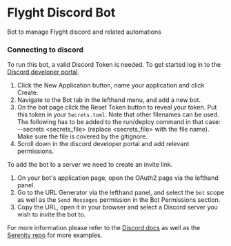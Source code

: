# Flyght Discord Bot

Bot to manage Flyght discord and related automations



### Connecting to discord
To run this bot, a valid Discord Token is needed. To get started log in to the [Discord developer portal](https://discord.com/developers/applications).

1. Click the New Application button, name your application and click Create.
2. Navigate to the Bot tab in the lefthand menu, and add a new bot.
3. On the bot page click the Reset Token button to reveal your token. Put this token in your `Secrets.toml`. Note that other filenames can be used. The following has to be added to the run/deploy command in that case: --secrets <secrets_file> (replace <secrets_file> with the file name). Make sure the file is covered by the gitignore. 
4. Scroll down in the discord developer portal and add relevant permissions.

To add the bot to a server we need to create an invite link.

1. On your bot's application page, open the OAuth2 page via the lefthand panel.
2. Go to the URL Generator via the lefthand panel, and select the `bot` scope as well as the `Send Messages` permission in the Bot Permissions section.
3. Copy the URL, open it in your browser and select a Discord server you wish to invite the bot to.

For more information please refer to the [Discord docs](https://discord.com/developers/docs/getting-started) as well as the [Serenity repo](https://github.com/serenity-rs/serenity) for more examples.
